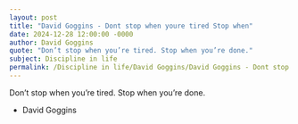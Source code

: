 ```yaml
---
layout: post
title: "David Goggins - Dont stop when youre tired Stop when"
date: 2024-12-28 12:00:00 -0000
author: David Goggins
quote: "Don’t stop when you’re tired. Stop when you’re done."
subject: Discipline in life
permalink: /Discipline in life/David Goggins/David Goggins - Dont stop when youre tired Stop when
---
```


Don’t stop when you’re tired. Stop when you’re done.

- David Goggins
